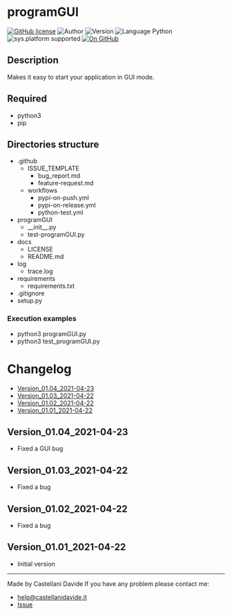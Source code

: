 # programGUI
[![GitHub license](https://img.shields.io/badge/license-GNU-green?style=flat)](https://github.com/CastellaniDavide/cpp-programGUI/blob/master/LICENSE) ![Author](https://img.shields.io/badge/author-Castellani%20Davide-green?style=flat) ![Version](https://img.shields.io/badge/version-v01.04-blue?style=flat) ![Language Python](https://img.shields.io/badge/language-Python-yellowgreen?style=flat) ![sys.platform supported](https://img.shields.io/badge/OS%20platform%20supported-All-blue?style=flat) [![On GitHub](https://img.shields.io/badge/on%20GitHub-True-green?style=flat&logo=github)](https://github.com/CastellaniDavide/programGUI)

## Description
Makes it easy to start your application in GUI mode.

## Required
 - python3
 - pip
 
## Directories structure
 - .github
   - ISSUE_TEMPLATE
     - bug_report.md
     - feature-request.md
   - workflows
     - pypi-on-push.yml
     - pypi-on-release.yml
     - python-test.yml
 - programGUI
	 - \_\_init\_\_.py
     - test-programGUI.py
 - docs
   - LICENSE
   - README.md
 - log
	 - trace.log
 - requirements
   - requirements.txt
 - .gitignore
 - setup.py
   
### Execution examples  
 - python3 programGUI.py
 - python3 test_programGUI.py

# Changelog
 - [Version_01.04_2021-04-23](#Version_0104_2021-04-23)
 - [Version_01.03_2021-04-22](#Version_0103_2021-04-22)
 - [Version_01.02_2021-04-22](#Version_0102_2021-04-22)
 - [Version_01.01_2021-04-22](#Version_0101_2021-04-22)

## Version_01.04_2021-04-23
 - Fixed a GUI bug

## Version_01.03_2021-04-22
 - Fixed a bug

## Version_01.02_2021-04-22
 - Fixed a bug

## Version_01.01_2021-04-22
 - Initial version

---
Made by Castellani Davide 
If you have any problem please contact me:
- help@castellanidavide.it
- [Issue](https://github.com/CastellaniDavide/programGUI/issues)
